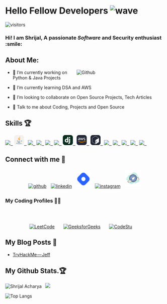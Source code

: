 <h1> Hello Fellow Developers <img alt="wave" src="https://emojis.slackmojis.com/emojis/images/1588177020/8809/wave_hello.gif?1588177020" width="35"></h1>
<p align='center'>

![visitors](https://visitor-badge.glitch.me/badge?page_id=OctoPie23.OctoPie23)

</p>
<div size='20px'> <h3>Hi! I am Shrijal, A passionate <i>Software</i> and Security enthusiast :smile:</h3> 
</div>

<h2> About Me: </h2>

<img width="55%" align="right" alt="Github" src="https://raw.githubusercontent.com/onimur/.github/master/.resources/git-header.svg"/>


- 🔭 I’m currently working on Python & Java Projects

- 🌱 I’m currently learning DSA and AWS 

- 👯 I’m looking to collaborate on Open Source Projects, Tech Articles 

- 💬 Talk to me about Coding, Projects and Open Source 

<h2> Skills 🏆</h2>
<a href= https://github.com/OctoPie23?tab=repositories&q=&type=&language=python&sort= > <img width ='32px' src ='https://raw.githubusercontent.com/rahulbanerjee26/githubAboutMeGenerator/main/icons/python.svg'> &nbsp;</a>
<a href= https://github.com/OctoPie23?tab=repositories&q=&type=&language=java&sort= > <img width ='32px' src ='https://github.com/tandpfun/skill-icons/blob/main/icons/Java-Light.svg'> &nbsp;</a>
<a href= https://github.com/OctoPie23?tab=repositories&q=&type=&language=cpp&sort= > <img width ='32px' src ='https://raw.githubusercontent.com/rahulbanerjee26/githubAboutMeGenerator/main/icons/cpp.svg'> &nbsp;</a>
<a href= https://github.com/OctoPie23?tab=repositories&q=&type=&language=javascript&sort= > <img width ='32px' src ='https://raw.githubusercontent.com/rahulbanerjee26/githubAboutMeGenerator/main/icons/javascript.svg'> &nbsp;</a>
<a href= https://github.com/OctoPie23?tab=repositories&q=&type=&language=reactjs&sort= > <img width ='32px' src ='https://raw.githubusercontent.com/rahulbanerjee26/githubAboutMeGenerator/main/icons/reactjs.svg'> &nbsp;</a>
<a href= https://github.com/OctoPie23?tab=repositories&q=&type=&language=linux&sort= > <img width ='32px' src ='https://raw.githubusercontent.com/rahulbanerjee26/githubAboutMeGenerator/main/icons/linux.svg'> &nbsp;</a>
<a href= https://github.com/OctoPie23?tab=repositories&q=&type=&language=django&sort= > <img width ='32px' src ='https://github.com/tandpfun/skill-icons/blob/main/icons/Django.svg'> &nbsp;</a>
<a href= https://github.com/OctoPie23?tab=repositories&q=&type=&language=aws&sort= > <img width ='32px' src ='https://github.com/tandpfun/skill-icons/blob/main/icons/AWS-Dark.svg'> &nbsp;</a>
<a href= https://github.com/OctoPie23?tab=repositories&q=&type=&language=bash&sort= > <img width ='32px' src ='https://github.com/tandpfun/skill-icons/blob/main/icons/Bash-Dark.svg'> &nbsp;</a>
<a href= https://github.com/OctoPie23?tab=repositories&q=&type=&language=postgresql&sort= > <img width ='32px' src ='https://github.com/rahulbanerjee26/githubProfileReadmeGenerator/blob/main/icons/postgresql.svg'> &nbsp;</a>
<a href= https://github.com/OctoPie23?tab=repositories&q=&type=&language=docker&sort= > <img width ='32px' src ='https://raw.githubusercontent.com/rahulbanerjee26/githubAboutMeGenerator/main/icons/docker.svg'> &nbsp;</a>
<a href= https://github.com/OctoPie23?tab=repositories&q=&type=&language=git&sort= > <img width ='32px' src ='https://raw.githubusercontent.com/rahulbanerjee26/githubAboutMeGenerator/main/icons/git.svg'> &nbsp;</a>
<a href= https://github.com/OctoPie23?tab=repositories&q=&type=&language=html&sort= > <img width ='32px' src ='https://raw.githubusercontent.com/rahulbanerjee26/githubAboutMeGenerator/main/icons/html.svg'> &nbsp;</a>
<a href= https://github.com/OctoPie23?tab=repositories&q=&type=&language=css&sort= > <img width ='32px' src ='https://raw.githubusercontent.com/rahulbanerjee26/githubAboutMeGenerator/main/icons/css.svg'> &nbsp;</a>

<h2> Connect with me 🤝</h2>
 <!--
<a href = 'https://www.twitter.com/OctoPie23'> <img width = '32px' align= 'center' src="https://raw.githubusercontent.com/rahulbanerjee26/githubAboutMeGenerator/main/icons/twitter.svg"/>&nbsp;&nbsp;</a>
<a href = 'https://OctoPie23.medium.com/'> <img width = '32px' align= 'center' src="https://raw.githubusercontent.com/rahulbanerjee26/githubAboutMeGenerator/main/icons/medium.svg"/>&nbsp;&nbsp;</a> 
<a href = 'https://www.github.com/OctoPie23'> <img width = '32px' align= 'center' src="https://raw.githubusercontent.com/rahulbanerjee26/githubAboutMeGenerator/main/icons/github.svg"/>&nbsp;&nbsp;</a>
<a href = 'https://www.linkedin.com/in/shrijal007'> <img width = '32px' align= 'center' src="https://raw.githubusercontent.com/rahulbanerjee26/githubAboutMeGenerator/main/icons/linked-in-alt.svg"/>&nbsp;&nbsp;</a>
<a href = '[https://www.instagram.com/OctoPie23/](https://www.instagram.com/octopie_23/)'> <img width = '32px' align= 'center' src="https://raw.githubusercontent.com/rahulbanerjee26/githubAboutMeGenerator/main/icons/instagram.svg"/>&nbsp;&nbsp;</a>
-->

<p align="center" >
	<a href="https://github.com/OctoPie23"><img alt="github" width="10%" style="padding:5px" src="https://img.icons8.com/clouds/100/000000/github.png"/></a>
	<a href="https://www.linkedin.com/in/shrijal007/"><img alt="linkedin" width="10%" style="padding:5px" src="https://img.icons8.com/clouds/100/000000/linkedin.png"/></a>
	<a href="https://shrijalwrites23.hashnode.dev/"><img alt="hashnode" width="9%" style="padding:5px" src="./images/hashnode.png"/></a>
	<a href="https://www.instagram.com/octopie_23/"><img alt="instagram" width="10%" style="padding:5px" src="https://img.icons8.com/clouds/100/000000/instagram.png"/></a>
	<a href="https://www.twitter.com/OctoPie23"><img alt="twitter" width="10%" style="padding:5px" src="./images/twitter.png"/></a>
	
</p>

<h3>My Coding Profiles 👨‍💻</h3>
<br></br>
<p align="center">
<a href="https://leetcode.com/OctoPiyush23/" rel="nofollow"><img src="https://img.shields.io/badge/LC-LeetCode-orange" alt="LeetCode" data-canonical-src="https://img.shields.io/badge/-LeetCode-ff8c00?style=flat&amp;labelColor=ff8c00&amp;logo=LeetCode&amp;logoColor=white" style="max-width:100%;"></a>
&nbsp;&nbsp;&nbsp;&nbsp;&nbsp;
<a href="https://auth.geeksforgeeks.org/user/octopie23" rel="nofollow"><img src="https://img.shields.io/badge/GFG-GeeksforGeeks-green" alt="GeeksforGeeks" data-canonical-src="https://img.shields.io/badge/GFG-GeeksforGeeks-green" style="max-width:100%;"></a>
&nbsp;&nbsp;&nbsp;&nbsp;&nbsp;
<a href="https://www.codingninjas.com/codestudio/profile/6d2f4a1b-5461-4e51-92fa-90f00f70f309" rel="nofollow"><img src="https://img.shields.io/badge/CS-CodeStudio-orange" alt="CodeStu" data-canonical-src="" style="max-width:100%;"></a>
&nbsp;&nbsp;&nbsp;&nbsp;&nbsp;
</p>

<h2>My Blog Posts 📕 </h2>

<!-- BLOG-POST-LIST:START -->
- [TryHackMe — Jeff](https://infosecwriteups.com/tryhackme-jeff-fc2fe2a3161a?source=rss-5b49d6184d5------2)
<!-- BLOG-POST-LIST:END -->

<!--
<div align="left">
<img alt="Shrijal's GitHub Stats" src="https://github-readme-stats.vercel.app/api?username=OctoPie23&count_private=true&show_icons=true&theme=radical" />
</div>
<br/>
<div align="center">
 <!--Hiding VoiceAI because it's allocating Python in used language to almost 100% till date-->
<!--<img alt="Most Used Languages" src="https://github-readme-stats.vercel.app/api/top-langs/?username=OctoPie23&exclude_repo=OctoPie23.github.io&layout=compact&theme=radical&langs_count=6&hide=c,Classic ASP,XSLT" /> -->

<h2> My Github Stats.🏆 </h2>

<img width="400px" src="https://github-readme-streak-stats.herokuapp.com/?user=OctoPie23&theme=radical" alt="Shrijal Acharya" />&nbsp; &nbsp;<img width="400px" src="https://github-readme-stats.vercel.app/api?username=octopie23&count_private=true&theme=radical"/>

<!--START_SECTION_PROFILE_VIEWS:readme-info-->
<!--END_SECTION_PROFILE_VIEWS:readme-info-->

<!--START_SECTION_LINES_OF_CODE:readme-info-->
<!--END_SECTION_LINES_OF_CODE:readme-info-->

<!--START_CONTRIBUTIONS:readme-info-->
<!--END_CONTRIBUTIONS:readme-info-->

<!--START_SECTION_DAILY_COMMIT:readme-info-->
<!--END_SECTION_DAILY_COMMIT:readme-info-->

<!--START_SECTION_WEEKLY_COMMIT:readme-info-->
<!--END_SECTION_WEEKLY_COMMIT:readme-info-->

<!--START_SECTION_LANGUAGE:readme-info-->
<!--END_SECTION_LANGUAGE:readme-info-->

![Top Langs](https://github-readme-stats.vercel.app/api/top-langs/?username=OctoPie23&exclude_repo=OctoPie23.github.io,VoiceAI&count_private=true&hide=c,XSLT,css,scss,html&layout=compact&theme=radical)
</div>
